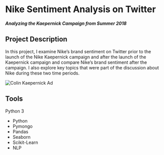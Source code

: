 # **Nike Sentiment Analysis on Twitter**
***Analyzing the Kaepernick Campaign from Summer 2018***

## Project Description
In this project, I examine Nike’s brand sentiment on Twitter prior to the launch of the Nike Kaepernick campaign and after the launch of the Kaepernick campaign and compare Nike’s brand sentiment after the campaign. I also explore key topics that were part of the discussion about Nike during these two time periods.

![Colin Kaepernick Ad](images/Commuting_in_NYC.png) 


## Tools
Python 3
- Python
- Pymongo
- Pandas
- Seaborn
- Scikit-Learn
- NLP
